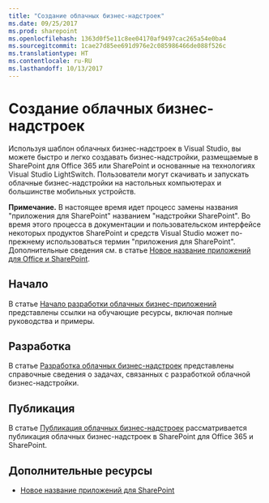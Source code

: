 ```yaml
---
title: "Создание облачных бизнес-надстроек"
ms.date: 09/25/2017
ms.prod: sharepoint
ms.openlocfilehash: 1363d0f5e11c8ee04170af9497cac265a54e0ba4
ms.sourcegitcommit: 1cae27d85ee691d976e2c085986466de088f526c
ms.translationtype: HT
ms.contentlocale: ru-RU
ms.lasthandoff: 10/13/2017
---
```

# <a name="create-cloud-business-add-ins"></a>Создание облачных бизнес-надстроек
Используя шаблон облачных бизнес-надстроек в Visual Studio, вы можете быстро и легко создавать бизнес-надстройки, размещаемые в SharePoint для Office 365 или SharePoint и основанные на технологиях Visual Studio LightSwitch. Пользователи могут скачивать и запускать облачные бизнес-надстройки на настольных компьютерах и большинстве мобильных устройств.
 

 **Примечание.** В настоящее время идет процесс замены названия "приложения для SharePoint" названием "надстройки SharePoint". Во время этого процесса в документации и пользовательском интерфейсе некоторых продуктов SharePoint и средств Visual Studio может по-прежнему использоваться термин "приложения для SharePoint". Дополнительные сведения см. в статье [Новое название приложений для Office и SharePoint](new-name-for-apps-for-sharepoint.md#bk_newname).
 


## <a name="start"></a>Начало

 В статье [Начало разработки облачных бизнес-приложений](get-started-developing-cloud-business-add-ins.md) представлены ссылки на обучающие ресурсы, включая полные руководства и примеры.
 

 

## <a name="develop"></a>Разработка

 В статье [Разработка облачных бизнес-надстроек](develop-cloud-business-add-ins.md) представлены справочные сведения о задачах, связанных с разработкой облачной бизнес-надстройки.
 

 

## <a name="publish"></a>Публикация

 В статье [Публикация облачных бизнес-надстроек](publish-cloud-business-add-ins.md) рассматривается публикация облачных бизнес-надстроек в SharePoint для Office 365 и SharePoint.
 

 

## <a name="additional-resources"></a>Дополнительные ресурсы
<a name="bk_addresources"> </a>


-  [Новое название приложений для SharePoint](new-name-for-apps-for-sharepoint.md)
    
 

